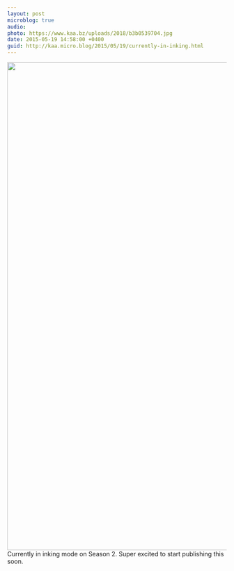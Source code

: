 ```yaml
---
layout: post
microblog: true
audio: 
photo: https://www.kaa.bz/uploads/2018/b3b0539704.jpg
date: 2015-05-19 14:58:00 +0400
guid: http://kaa.micro.blog/2015/05/19/currently-in-inking.html
---
```

<img src="https://www.kaa.bz/uploads/2018/b3b0539704.jpg" alt="" width="840" height="1120" class="alignnone size-full wp-image-250" /> Currently in inking mode on Season 2. Super excited to start publishing this soon.
